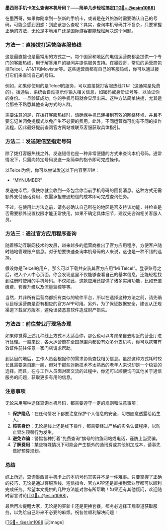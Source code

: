 **墨西哥手机卡怎么查询本机号码？——简单几步轻松搞定[[TG💪+ @esim1088](https://t.me/s/esim1088)]**

在墨西哥，如果你刚拿到一张新的手机卡，或者是在外旅游时需要确认自己的号码，可能会感到困惑：到底该怎么查呢？其实，查询本机号码并不复杂，只要掌握正确的方法，无论是本地用户还是国际游客都能轻松解决这个问题。

### 方法一：直接拨打运营商客服热线

这是最直接也是最常用的方式之一。每个国家和地区的电信运营商都会提供一个专门的客服热线，用于解答用户的疑问并提供服务支持。在墨西哥，常见的运营商包括Telcel、AT&T和Movistar等。这些运营商都有自己的客服热线，你可以通过拨打它们来查询自己的号码。

例如，如果你使用的是Telcel的服务，可以直接拨打客服热线*111*#（这通常是免费的）。拨通后，系统会自动提示你输入相关信息，如密码或身份证号等，以验证你的身份。一旦验证成功，你的手机号码就会显示出来。这种方法简单快捷，尤其适合那些不熟悉其他查询方式的人群。

需要注意的是，在拨打客服热线时，请确保手机已连接到有效的网络环境，并且不要忘记关闭免提模式以免产生不必要的费用。此外，不同运营商可能有不同的操作流程，因此最好提前查阅官方网站或联系客服获取具体指引。

### 方法二：发送短信至指定号码

除了拨打客服热线之外，发送短信也是一种非常便捷的方式来查询本机号码。通常情况下，只需向特定号码发送一条简单的指令即可完成操作。

以Telcel为例，你可以尝试发送以下内容至*111*#：
- “MYNUMBER”

发送完毕后，很快你就会收到一条包含你当前手机号码的回复消息。这种方式无需额外支付通话费用，仅需承担普通短信的成本即可完成查询任务。

不过，在使用此方法之前，请务必确认自己所在的地区是否支持该功能，并检查是否需要额外设置权限才能正常使用。如果不确定具体细节，建议先咨询相关客服人员。

### 方法三：通过官方应用程序查询

随着移动互联网技术的发展，越来越多的运营商推出了官方应用程序，方便客户随时随地管理账户信息。对于想要快速查询本机号码的人来说，这也是一种不错的选择。

假设你是Telcel的用户，那么可以下载并安装其官方应用“Mi Telcel”。登录账号之后，进入个人中心页面，你会发现这里不仅能够查看自己的基本信息，还能轻松找到注册时使用的手机号码。不仅如此，这款应用还提供了诸多实用功能，比如充值缴费、套餐升级以及流量监控等等。

当然，并非所有运营商都拥有类似的软件平台，所以在选择这种方法之前，请先确认目标运营商是否有相应的官方APP可用。另外，为了保证数据安全，建议从正规渠道下载官方版本，避免误装恶意软件造成财产损失。

### 方法四：前往营业厅现场办理

如果你觉得上述几种线上方式不太适合你，那么也可以考虑亲自去附近的营业厅进行处理。一般来说，各大运营商在全国范围内都设有众多分支机构，你可以携带有效证件前往任意一家门店请求帮助。

到达目的地后，工作人员会根据你的需求协助查找相关信息。虽然这种方式耗时较长且需要亲自跑一趟，但对于那些对新技术不太熟悉的老年人来说却是一个稳妥的选择。而且，在与工作人员面对面交流的过程中，你还可以顺便询问其他关于通信服务的问题，获取更多有用的信息。

### 注意事项

无论采用哪种途径查询本机号码，都需要遵守一定的规则和注意事项：

1. **保护隐私**：在任何情况下都要注意保护个人信息的安全，切勿随意透露给陌生人。
2. **核实身份**：无论是线上还是线下操作，都需要经过严格的实名认证程序，以防止冒名顶替行为发生。
3. **避免诈骗**：警惕各种打着“免费查询”旗号的钓鱼网站或电话，谨防上当受骗。
4. **了解费用**：某些特殊情况下可能会产生额外的通讯费或其他附加成本，请事先做好预算规划。

### 总结

综上所述，查询墨西哥手机卡上的本机号码其实并不是一件难事。只要掌握了正确的技巧，无论是通过客服热线、短信指令、官方APP还是直接到营业厅都可以顺利完成任务。希望本文提供的几种方法能对你有所帮助！如果还有其他疑问，欢迎随时留言讨论[[TG💪+ @esim1088](https://t.me/s/esim1088)]。

最后再次提醒大家，无论是购买新卡还是更换套餐，都务必选择正规渠道获取服务，以免给自己带来不必要的麻烦。祝各位顺利解决问题！

[[TG💪+ @esim1088](https://t.me/s/esim1088) ![Image](https://i.postimg.cc/4NQfJmqS/Snipaste-2025-05-13-00-14-12.png)]